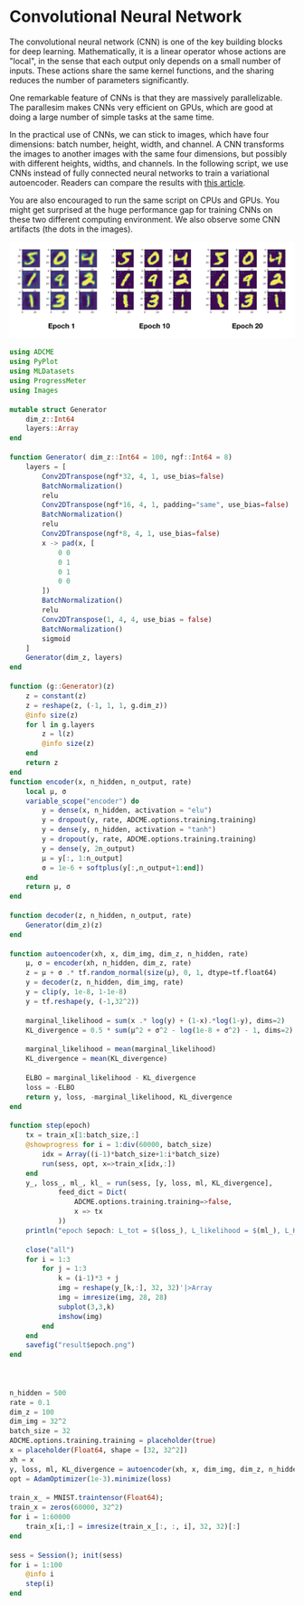 # Convolutional Neural Network 

The convolutional neural network (CNN) is one of the key building blocks for deep learning. Mathematically, it is a linear operator whose actions are "local", in the sense that each output only depends on a small number of inputs. These actions share the same kernel functions, and the sharing reduces the number of parameters significantly. 

One remarkable feature of CNNs is that they are massively parallelizable. The parallesim makes CNNs very efficient on GPUs, which are good at doing a large number of simple tasks at the same time. 

In the practical use of CNNs, we can stick to images, which have four dimensions: batch number, height, width, and channel. A CNN transforms the images to another images with the same four dimensions, but possibly with different heights, widths, and channels. In the following script, we use CNNs instead of fully connected neural networks to train a variational autoencoder. Readers can compare the results with [this article](./vae.md). 

You are also encouraged to run the same script on CPUs and GPUs. You might get surprised at the huge performance gap for training CNNs on these two different computing environment. We also observe some CNN artifacts (the dots in the images).

![](https://github.com/ADCMEMarket/ADCMEImages/blob/master/ADCME/cnn.png?raw=true)


```julia
using ADCME
using PyPlot
using MLDatasets
using ProgressMeter
using Images

mutable struct Generator
    dim_z::Int64
    layers::Array
end

function Generator( dim_z::Int64 = 100, ngf::Int64 = 8)
    layers = [
        Conv2DTranspose(ngf*32, 4, 1, use_bias=false)
        BatchNormalization()
        relu
        Conv2DTranspose(ngf*16, 4, 1, padding="same", use_bias=false)
        BatchNormalization()
        relu
        Conv2DTranspose(ngf*8, 4, 1, use_bias=false)
        x -> pad(x, [
            0 0 
            0 1
            0 1
            0 0
        ])
        BatchNormalization()
        relu
        Conv2DTranspose(1, 4, 4, use_bias = false)
        BatchNormalization()
        sigmoid
    ]
    Generator(dim_z, layers)
end

function (g::Generator)(z)
    z = constant(z)
    z = reshape(z, (-1, 1, 1, g.dim_z))
    @info size(z)
    for l in g.layers
        z = l(z)
        @info size(z)
    end
    return z 
end
function encoder(x, n_hidden, n_output, rate)
    local μ, σ
    variable_scope("encoder") do 
        y = dense(x, n_hidden, activation = "elu")
        y = dropout(y, rate, ADCME.options.training.training)
        y = dense(y, n_hidden, activation = "tanh")
        y = dropout(y, rate, ADCME.options.training.training)
        y = dense(y, 2n_output)
        μ = y[:, 1:n_output]
        σ = 1e-6 + softplus(y[:,n_output+1:end])
    end
    return μ, σ
end

function decoder(z, n_hidden, n_output, rate)
    Generator(dim_z)(z)
end

function autoencoder(xh, x, dim_img, dim_z, n_hidden, rate)
    μ, σ = encoder(xh, n_hidden, dim_z, rate)
    z = μ + σ .* tf.random_normal(size(μ), 0, 1, dtype=tf.float64)
    y = decoder(z, n_hidden, dim_img, rate)
    y = clip(y, 1e-8, 1-1e-8)
    y = tf.reshape(y, (-1,32^2))

    marginal_likelihood = sum(x .* log(y) + (1-x).*log(1-y), dims=2)
    KL_divergence = 0.5 * sum(μ^2 + σ^2 - log(1e-8 + σ^2) - 1, dims=2)

    marginal_likelihood = mean(marginal_likelihood)
    KL_divergence = mean(KL_divergence)

    ELBO = marginal_likelihood - KL_divergence
    loss = -ELBO 
    return y, loss, -marginal_likelihood, KL_divergence
end

function step(epoch)
    tx = train_x[1:batch_size,:]
    @showprogress for i = 1:div(60000, batch_size)
        idx = Array((i-1)*batch_size+1:i*batch_size)
        run(sess, opt, x=>train_x[idx,:])
    end
    y_, loss_, ml_, kl_ = run(sess, [y, loss, ml, KL_divergence],
            feed_dict = Dict(
                ADCME.options.training.training=>false, 
                x => tx
            ))
    println("epoch $epoch: L_tot = $(loss_), L_likelihood = $(ml_), L_KL = $(kl_)")

    close("all")
    for i = 1:3
        for j = 1:3
            k = (i-1)*3 + j 
            img = reshape(y_[k,:], 32, 32)'|>Array
            img = imresize(img, 28, 28)
            subplot(3,3,k)
            imshow(img)
        end
    end
    savefig("result$epoch.png")
end



n_hidden = 500
rate = 0.1
dim_z = 100
dim_img = 32^2
batch_size = 32
ADCME.options.training.training = placeholder(true)
x = placeholder(Float64, shape = [32, 32^2])
xh = x
y, loss, ml, KL_divergence = autoencoder(xh, x, dim_img, dim_z, n_hidden, rate)
opt = AdamOptimizer(1e-3).minimize(loss)

train_x_ = MNIST.traintensor(Float64);
train_x = zeros(60000, 32^2)
for i = 1:60000
    train_x[i,:] = imresize(train_x_[:, :, i], 32, 32)[:]
end

sess = Session(); init(sess)
for i = 1:100
    @info i 
    step(i)
end
```